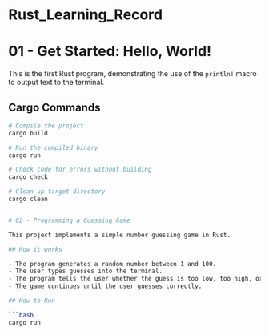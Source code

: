 # Rust_Learning_Record

# 01 - Get Started: Hello, World!

This is the first Rust program, demonstrating the use of the `println!` macro to output text to the terminal.

## Cargo Commands

```bash
# Compile the project
cargo build

# Run the compiled binary
cargo run

# Check code for errors without building
cargo check

# Clean up target directory
cargo clean


# 02 - Programming a Guessing Game

This project implements a simple number guessing game in Rust.

## How it works

- The program generates a random number between 1 and 100.
- The user types guesses into the terminal.
- The program tells the user whether the guess is too low, too high, or correct.
- The game continues until the user guesses correctly.

## How to Run

```bash
cargo run
